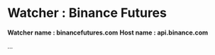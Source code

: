 # Watcher : Binance Futures #

**Watcher name : binancefutures.com**
**Host name : api.binance.com**

...
